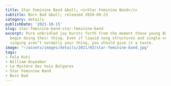```yaml
---
title: Star Feminine Band &bull; <i>Star Feminine Band</i>
subtitle: Born Bad &bull; released 2020-09-23
category: details
publishDate: '2021-10-15'
slug: star-feminine-band-star-feminine-band
excerpt: Pure unbridled joy bursts forth from the moment these young Beninese women
  begin doing their thing. Even if liquid song structures and single-voiced group
  singing aren’t normally your thing, you should give it a taste.
image: "~/assets/images/details/2021/03/star-feminine-band.jpg"
tags:
- Fela Kuti
- William Onyeabor
- Le Mystère des Voix Bulgares
- Star Feminine Band
- Born Bad
---
```


